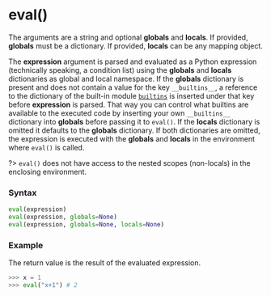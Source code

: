 # eval()

The arguments are a string and optional **globals** and **locals**. If provided, **globals** must be a dictionary. If provided, **locals** can be any mapping object.

The **expression** argument is parsed and evaluated as a Python expression (technically speaking, a condition list) using the **globals** and **locals** dictionaries as global and local namespace. If the **globals** dictionary is present and does not contain a value for the key `__builtins__`, a reference to the dictionary of the built-in module [`builtins`](/modules/builtins.md) is inserted under that key before **expression** is parsed. That way you can control what builtins are available to the executed code by inserting your own `__builtins__` dictionary into **globals** before passing it to `eval()`. If the **locals** dictionary is omitted it defaults to the **globals** dictionary. If both dictionaries are omitted, the expression is executed with the **globals** and **locals** in the environment where `eval()` is called. 

?> `eval()` does not have access to the nested scopes (non-locals) in the enclosing environment.

### Syntax

```python
eval(expression)
eval(expression, globals=None)
eval(expression, globals=None, locals=None)
```

### Example

The return value is the result of the evaluated expression.

```python
>>> x = 1
>>> eval("x+1") # 2
```